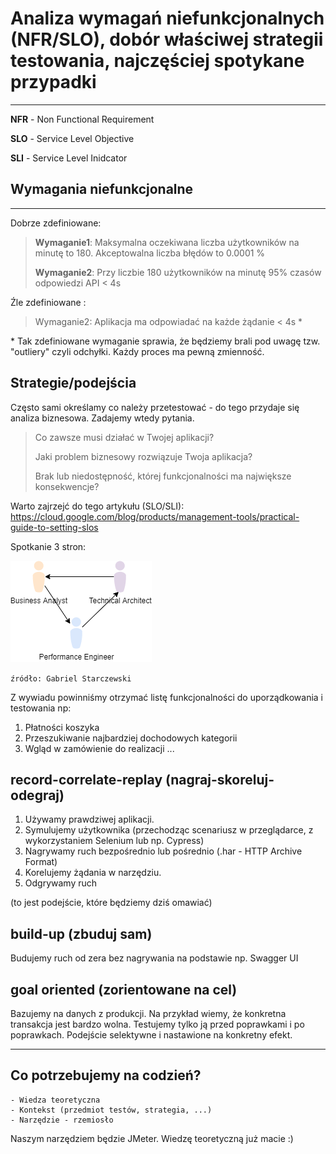 # Analiza wymagań niefunkcjonalnych (NFR/SLO), dobór właściwej strategii testowania, najczęściej spotykane przypadki
***

**NFR** - Non Functional Requirement

**SLO** - Service Level Objective

**SLI** - Service Level Inidcator

## Wymagania niefunkcjonalne
***

Dobrze zdefiniowane:

>**Wymaganie1**: Maksymalna oczekiwana liczba użytkowników na minutę to 180. Akceptowalna liczba błędów to 0.0001 %
>
>**Wymaganie2**: Przy liczbie 180 użytkowników na minutę 95% czasów odpowiedzi API < 4s

Źle zdefiniowane :

>Wymaganie2: Aplikacja ma odpowiadać na każde żądanie < 4s *
>
\* Tak zdefiniowane wymaganie sprawia, że będziemy brali pod uwagę tzw. "outliery" czyli odchyłki. Każdy proces ma pewną zmienność.


## Strategie/podejścia

Często sami określamy co należy przetestować - do tego przydaje się analiza biznesowa. Zadajemy wtedy pytania.

> Co zawsze musi działać w Twojej aplikacji?
>
>
> Jaki problem biznesowy rozwiązuje Twoja aplikacja?
>
> Brak lub niedostępność, której funkcjonalności ma największe konsekwencje?
>


Warto zajrzejć do tego artykułu (SLO/SLI): https://cloud.google.com/blog/products/management-tools/practical-guide-to-setting-slos


Spotkanie 3 stron:

![testy](img/triangle.png)

``źródło: Gabriel Starczewski``

Z wywiadu powinniśmy otrzymać listę funkcjonalności do uporządkowania i testowania np:

1. Płatności koszyka
2. Przeszukiwanie najbardziej dochodowych kategorii
3. Wgląd w zamówienie do realizacji
...

## record-correlate-replay (nagraj-skoreluj-odegraj)

1. Używamy prawdziwej aplikacji.
2. Symulujemy użytkownika (przechodząc scenariusz w przeglądarce, z wykorzystaniem Selenium lub np. Cypress)
3. Nagrywamy ruch bezpośrednio lub pośrednio (.har - HTTP Archive Format)
4. Korelujemy żądania w narzędziu.
5. Odgrywamy ruch

(to jest podejście, które będziemy dziś omawiać)

## build-up (zbuduj sam)

Budujemy ruch od zera bez nagrywania na podstawie np. Swagger UI

## goal oriented (zorientowane na cel)

Bazujemy na danych z produkcji. Na przykład wiemy, że konkretna transakcja jest bardzo wolna. Testujemy tylko ją przed poprawkami i po poprawkach.
Podejście selektywne i nastawione na konkretny efekt.

***

## Co potrzebujemy na codzień?

    - Wiedza teoretyczna
    - Kontekst (przedmiot testów, strategia, ...)
    - Narzędzie - rzemiosło
   
Naszym narzędziem będzie JMeter. Wiedzę teoretyczną już macie :)
